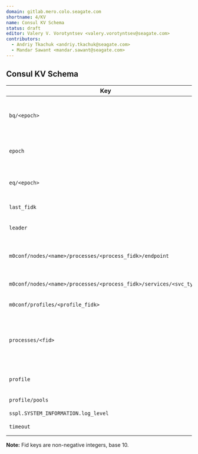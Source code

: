 ```yaml
---
domain: gitlab.mero.colo.seagate.com
shortname: 4/KV
name: Consul KV Schema
status: draft
editor: Valery V. Vorotyntsev <valery.vorotyntsev@seagate.com>
contributors:
  - Andriy Tkachuk <andriy.tkachuk@seagate.com>
  - Mandar Sawant <mandar.sawant@seagate.com>
---
```


## Consul KV Schema

Key | Value | Description
--- | --- | ---
`bq/<epoch>` | (conf object fid, HA state) | `bq/*` items are collectively referred to as the BQ (Broadcast Queue).  The items - HA state updates - are produced by the RC (Recovery Coordinator) script.
`epoch` | current epoch | Atomically incremented counter, which is used to generate unique ordered identifiers for EQ and BQ entries.  Natural number.
`eq/<epoch>` | event | `eq/*` items are collectively referred to as the EQ (Event Queue).  Events are consumed and dequeued by the RC script.
`last_fidk` | last generated fid key | Atomically incremented counter that is used to generate fids.
`leader` | node name | This key is used for RC leader election.  Created with [`consul lock`](https://www.consul.io/docs/commands/lock.html) command.
`m0conf/nodes/<name>/processes/<process_fidk>/endpoint` | endpoint address | Endpoint address of the Mero process (Consul service) with fid key `<process_fidk>`.  Example: `192.168.180.162@tcp:12345:44:101`.
`m0conf/nodes/<name>/processes/<process_fidk>/services/<svc_type>` | Fid key | Fid key of the Mero service, specified by its type, parent process, and node.
`m0conf/profiles/<profile_fidk>` | `[ <pool_fidk> ]` | Array of fid keys of the SNS pools associated with this profile.
`processes/<fid>` | `{ "state": "<HA state>" }` | The items are created and updated by `hax` processes.  Supported values of \<HA state\>: `M0_CONF_HA_PROCESS_STARTING`, `M0_CONF_HA_PROCESS_STARTED`, `M0_CONF_HA_PROCESS_STOPPING`, `M0_CONF_HA_PROCESS_STOPPED`.
`profile` | fid | Profile fid in string format.  Example: `"0x7000000000000001:0x4"`.
`profile/pools` | fids | Space-separated list of fids of SNS pools.
`sspl.SYSTEM_INFORMATION.log_level` | | This key is used by SSPL.
`timeout` | YYYYmmddHHMM.SS | This value is used by the RC timeout mechanism.

**Note:** Fid keys are non-negative integers, base 10.

<!--
  XXX TODO: s/processes/m0-servers/

  Word "process" is ambiguous, we should be more specific.
  We are dealing with a subset of m0_conf_process objects.
  The items correspond to m0d processes --- Mero servers.

  'm0-processes' is also slightly more greppable.
-->
<!--
  XXX Problem: How will `bootstrap` be able to tell whether given fid
  corresponds to m0mkfs or m0d?

  Solution: We could use optional `"is-m0mkfs": true` field...

  Right now we don't know for sure if this will actually be a problem.
  The [specification of `bootstrap` script](rfc/6/README.md) should
  cover this topic.
-->
<!--
  XXX Human-readable pool names (e.g., "tier1-nvme", "tier2-ssd", "tier3-hdd")
  proved to be quite useful in multi-pool setups.  If pool information is
  ever needed, consider the following format of pool entries:

  `m0conf/pools/<pool_fidk>` | `{ "name": <pool name>, ...N K failvec... }`
-->
<!--
  XXX 'sspl.SYSTEM_INFORMATION.log_level' does not conform to the naming
  convention used for other entries.  It would be nice to rename that key
  to 'sspl/log-level'.
  See https://jts.seagate.com/browse/EOS-6473?focusedCommentId=1818633&page=com.atlassian.jira.plugin.system.issuetabpanels:comment-tabpanel#comment-1818633
-->
